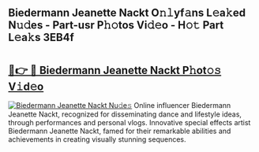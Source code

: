 ## Biedermann Jeanette Nackt O𝚗𝚕yf𝚊ns L𝚎a𝚔ed N𝚞𝚍es - Part-usr P𝚑𝚘tos Vi𝚍𝚎o - H𝚘𝚝 Part L𝚎a𝚔s 3EB4f

# <h2><a href="http://kf5oldp.oniu.top/?m=Biedermann+Jeanette+Nackt">🔗👉 🔴 Biedermann Jeanette Nackt P𝚑ot𝚘𝚜 V𝚒d𝚎o</a></h2>

[![Biedermann Jeanette Nackt Nu𝚍e𝚜](https://i.imgur.com/0qMVB7G.gif)](http://kf5oldp.oniu.top/?m=Biedermann+Jeanette+Nackt)
Online influencer Biedermann Jeanette Nackt, recognized for disseminating dance and lifestyle ideas, through performances and personal vlogs. Innovative special effects artist Biedermann Jeanette Nackt, famed for their remarkable abilities and achievements in creating visually stunning sequences.  
